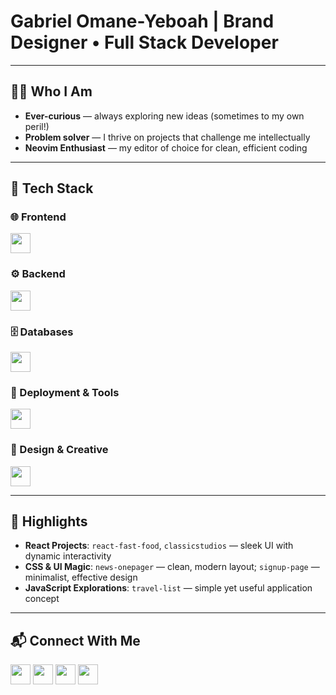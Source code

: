 # Gabriel Omane-Yeboah | **Brand Designer • Full Stack Developer**

---

## 👨‍💻 Who I Am
- **Ever-curious** — always exploring new ideas (sometimes to my own peril!)  
- **Problem solver** — I thrive on projects that challenge me intellectually  
- **Neovim Enthusiast** — my editor of choice for clean, efficient coding  

---

## 🧰 Tech Stack

### 🌐 Frontend  
<p>
  <img src="https://skillicons.dev/icons?i=html,css,js,ts,react,nextjs,redux,tailwind,vite,reactnative&perline=8" height="32" />
</p>

### ⚙️ Backend  
<p>
  <img src="https://skillicons.dev/icons?i=nodejs,express,deno,laravel&perline=8" height="32" />
</p>

### 🗄️ Databases  
<p>
  <img src="https://skillicons.dev/icons?i=mongodb,mysql,sqlite&perline=15" height="32" />
</p>

### 🚀 Deployment & Tools  
<p>
  <img src="https://skillicons.dev/icons?i=docker,git,github,vercel,netlify,postman,cloudflare,aws,digitalocean&perline=6" height="32" />
</p>

### 🎨 Design & Creative  
<p>
  <img src="https://skillicons.dev/icons?i=figma,ai,ps,pr,ae&perline=5" height="32" />
</p>

---

## 🚀 Highlights
- **React Projects**: `react-fast-food`, `classicstudios` — sleek UI with dynamic interactivity  
- **CSS & UI Magic**: `news-onepager` — clean, modern layout; `signup-page` — minimalist, effective design  
- **JavaScript Explorations**: `travel-list` — simple yet useful application concept  

---

## 📬 Connect With Me  
<p>
  <a href="https://x.com/mrhighdot"><img src="https://skillicons.dev/icons?i=twitter" height="32" /></a>
  <a href="https://www.instagram.com/mrhighdot"><img src="https://skillicons.dev/icons?i=instagram" height="32" /></a>
  <a href="https://www.tiktok.com/@mrhighdot"><img src="https://raw.githubusercontent.com/dheereshagrwal/colored-icons/main/public/icons/tiktok/tiktok.svg" height="32" /></a>
  <a href="https://www.behance.net/gabrielomane-"><img src="https://skillicons.dev/icons?i=behance" height="32" /></a>
</p>
